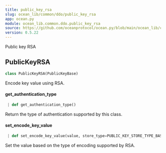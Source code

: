 ```yaml
---
title: public_key_rsa
slug: ocean_lib/common/ddo/public_key_rsa
app: ocean.py
module: ocean_lib.common.ddo.public_key_rsa
source: https://github.com/oceanprotocol/ocean.py/blob/main/ocean_lib/common/ddo/public_key_rsa.py
version: 0.5.22
---
```

Public key RSA

## PublicKeyRSA

```python
class PublicKeyRSA(PublicKeyBase)
```

Encode key value using RSA.

#### get\_authentication\_type

```python
 | def get_authentication_type()
```

Return the type of authentication supported by this class.

#### set\_encode\_key\_value

```python
 | def set_encode_key_value(value, store_type=PUBLIC_KEY_STORE_TYPE_BASE64)
```

Set the value based on the type of encoding supported by RSA.

